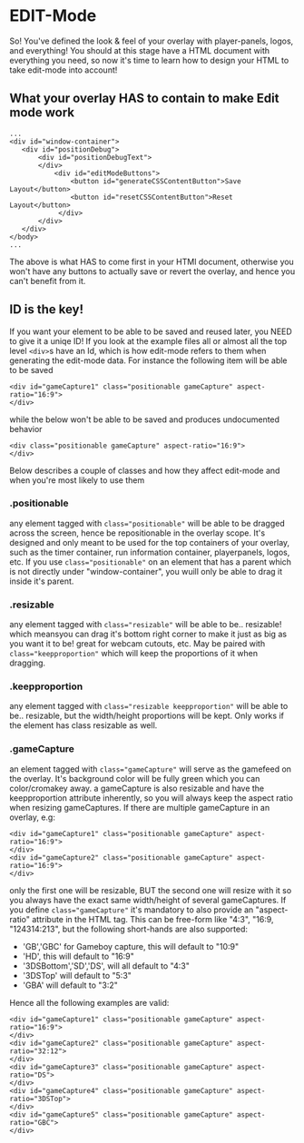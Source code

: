 # EDIT-Mode

So! You've defined the look & feel of your overlay with player-panels, logos, and everything!
You should at this stage have a HTML document with everything you need, so now it's time to learn
how to design your HTML to take edit-mode into account!

## What your overlay HAS to contain to make Edit mode work

```
...
<div id="window-container">
   <div id="positionDebug">
       <div id="positionDebugText">
       </div>
           <div id="editModeButtons">
               <button id="generateCSSContentButton">Save Layout</button>
               <button id="resetCSSContentButton">Reset Layout</button>
            </div>
       </div>
   </div>
</body>
...
```
The above is what HAS to come first in your HTMl document, otherwise you won't have any buttons
to actually save or revert the overlay, and hence you can't benefit from it.

## ID is the key!
If you want your element to be able to be saved and reused later, you NEED to give it a uniqe ID!
If you look at the example files all or almost all the top level `<div>`s have an Id, which is how
edit-mode refers to them when generating the edit-mode data. For instance the following item will
be able to be saved
```
<div id="gameCapture1" class="positionable gameCapture" aspect-ratio="16:9">
</div>
```
while the below won't be able to be saved and produces undocumented behavior

```
<div class="positionable gameCapture" aspect-ratio="16:9">
</div>
```

Below describes a couple of classes and how they affect edit-mode and when you're most likely to use them

### .positionable
any element tagged with `class="positionable"` will be able to be dragged across the screen, hence be repositionable
in the overlay scope. It's designed and only meant to be used for the top containers of your overlay, such as
the timer container, run information container, playerpanels, logos, etc. If you use `class="positionable"` on
an element that has a parent which is not directly under "window-container", you wuill only be able to drag it
inside it's parent.

### .resizable
any element tagged with `class="resizable"` will be able to be.. resizable! which meansyou can drag it's bottom
right corner to make it just as big as you want it to be! great for webcam cutouts, etc. May be paired with
`class="keepproportion"` which will keep the proportions of it when dragging.

### .keepproportion
any element tagged with `class="resizable keepproportion"` will be able to be.. resizable, but the width/height
proportions will be kept. Only works if the element has class resizable as well.

### .gameCapture
an element tagged with `class="gameCapture"` will serve as the gamefeed on the overlay. It's background color
will be fully green which you can color/cromakey away. a gameCapture is also resizable and have
the keepproportion attribute inherently, so you will always keep the aspect ratio when resizing gameCaptures.
If there are multiple gameCapture in an overlay, e.g:
```
<div id="gameCapture1" class="positionable gameCapture" aspect-ratio="16:9">
</div>
<div id="gameCapture2" class="positionable gameCapture" aspect-ratio="16:9">
</div>
```
only the first one will be resizable, BUT the second one will resize with it so you always have the exact same
width/height of several gameCaptures.
If you define `class="gameCapture"` it's mandatory to also provide an "aspect-ratio" attribute in the HTML tag.
This can be free-form like "4:3", "16:9, "124314:213", but the following short-hands are also supported:
* 'GB','GBC' for Gameboy capture, this will default to "10:9"
* 'HD', this will default to "16:9"
* '3DSBottom','SD','DS', will all default to "4:3"
* '3DSTop' will default to "5:3"
* 'GBA' will default to "3:2"

Hence all the following examples are valid:

```
<div id="gameCapture1" class="positionable gameCapture" aspect-ratio="16:9">
</div>
<div id="gameCapture2" class="positionable gameCapture" aspect-ratio="32:12">
</div>
<div id="gameCapture3" class="positionable gameCapture" aspect-ratio="DS">
</div>
<div id="gameCapture4" class="positionable gameCapture" aspect-ratio="3DSTop">
</div>
<div id="gameCapture5" class="positionable gameCapture" aspect-ratio="GBC">
</div>
```
